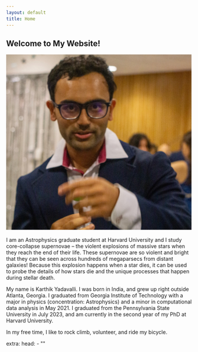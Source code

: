 ```yaml
---
layout: default
title: Home
---
```


<!-- Create a container div for header text and image -->
<div class="header-container">
  <div class="header-text">
    <h2>Welcome to My Website!</h2>
  </div>
  <!-- Image aligned to the right -->
  <img class="header-image" src="/assets/images/profile-pic.jpg" alt="Profile Picture">
</div>

I am an Astrophysics graduate student at Harvard University and I study core-collapse supernovae – the violent explosions of massive stars when they reach the end of their life. These supernovae are so violent and bright that they can be seen across hundreds of megaparsecs from distant galaxies! Because this explosion happens when a star dies, it can be used to probe the details of how stars die and the unique processes that happen during stellar death. 

My name is Karthik Yadavalli. I was born in India, and grew up right outside Atlanta, Georgia. I graduated from Georgia Institute of Technology with a major in physics (concentration: Astrophysics) and a minor in computational data analysis in May 2021. I graduated from the Pennsylvania State University in July 2023, and am currently in the second year of my PhD at Harvard University.

In my free time, I like to rock climb, volunteer, and ride my bicycle.




extra:
  head:
    - "<link rel='stylesheet' href='/assets/css/style.css'>"
